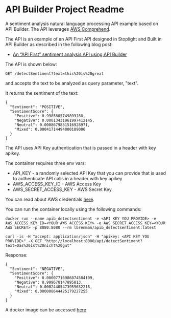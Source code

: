 # API Builder Project Readme

A sentiment analysis natural language processing API example based on API Builder. The API leverages [AWS Comprehend](https://aws.amazon.com/comprehend/).

The API is an example of an API First API designed in Stoplight and Built in API Builder as described in the following blog post:

* [An “API First” sentiment analysis API using API Builder](https://gist.github.com/lbrenman/4caca78903cdf1b23251e51868e300dd)

The API is shown below:

`GET /detectSentiment?text=this%20is%20great`

and accepts the text to be analyzed as query parameter, "text".

It returns the sentiment of the text:

```
{
  "Sentiment": "POSITIVE",
  "SentimentScore": {
    "Positive": 0.9985805749893188,
    "Negative": 0.00013431961997412145,
    "Neutral": 0.0008679831516928971,
    "Mixed": 0.00041714494000189006
  }
}
```

The API uses API Key authentication that is passed in a header with key apikey.

The container requires three env vars:

* API_KEY - a randomly selected API Key that you can provide that is used to authenticate API calls in a header with key apikey
* AWS_ACCESS_KEY_ID - AWS Access Key
* AWS_SECRET_ACCESS_KEY - AWS Secret Key

You can read about AWS credentials [here](https://docs.aws.amazon.com/sdk-for-javascript/v2/developer-guide/loading-node-credentials-environment.html).

You can run the container locally using the following commands:

`docker run --name apib_detectsentiment -e <API KEY YOU PROVIDE> -e AWS_ACCESS_KEY_ID=<YOUR AWS ACCESS KEY> -e AWS_SECRET_ACCESS_KEY=<YOUR AWS SECRET> -p 8080:8080 --rm lbrenman/apib_detectsentiment:latest`

`curl -is -H "accept: application/json" -H "apikey: <API KEY YOU PROVIDE>" -X GET "http://localhost:8080/api/detectSentiment?text=Das%20ist%20nicht%20gut"`

Response:

```
{
  "Sentiment": "NEGATIVE",
  "SentimentScore": {
    "Positive": 0.00007716986874584109,
    "Negative": 0.999670147895813,
    "Neutral": 0.00024405473959632218,
    "Mixed": 0.000008644425179227255
  }
}
```

A docker image can be accessed [here](https://hub.docker.com/r/lbrenman/apib_detectsentiment)
